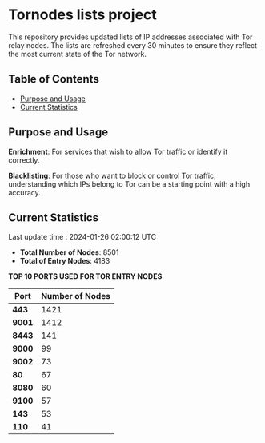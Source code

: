 # Tornodes lists project

This repository provides updated lists of IP addresses associated with Tor relay nodes. The lists are refreshed every 30 minutes to ensure they reflect the most current state of the Tor network.

## Table of Contents

- [Purpose and Usage](#purpose-and-usage)
- [Current Statistics](#current-statistics)


## Purpose and Usage

**Enrichment**: For services that wish to allow Tor traffic or identify it correctly.

**Blacklisting**: For those who want to block or control Tor traffic, understanding which IPs belong to Tor can be a starting point with a high accuracy.

## Current Statistics

Last update time : 2024-01-26 02:00:12 UTC

- **Total Number of Nodes**: 8501
- **Total of Entry Nodes**: 4183

**TOP 10 PORTS USED FOR TOR ENTRY NODES**

| **Port** | **Number of Nodes** |
|------|-----------------|
| **443**   | 1421  |
| **9001**   | 1412  |
| **8443**   | 141  |
| **9000**   | 99  |
| **9002**   | 73  |
| **80**   | 67  |
| **8080**   | 60  |
| **9100**   | 57  |
| **143**   | 53  |
| **110**   | 41  |

